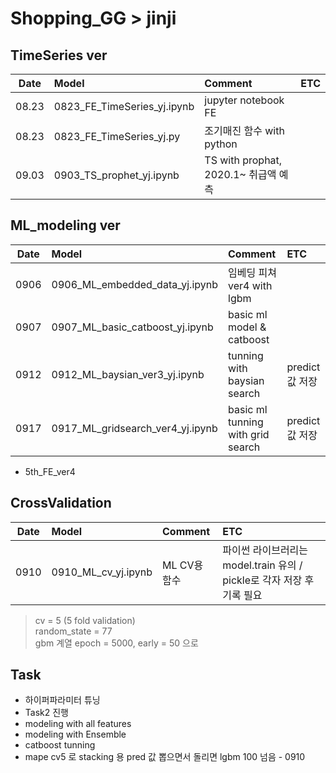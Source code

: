 # Shopping_GG > jinji

## TimeSeries ver  
|Date|Model|Comment|ETC|
|:---:|:---|:---|:---|  
|08.23|0823_FE_TimeSeries_yj.ipynb|jupyter notebook FE||    
|08.23|0823_FE_TimeSeries_yj.py|조기매진 함수 with python||
|09.03|0903_TS_prophet_yj.ipynb|TS with prophat, 2020.1~ 취급액 예측||  

## ML_modeling ver  
|Date|Model|Comment|ETC|
|:---:|:---|:---|:---|  
|0906|0906_ML_embedded_data_yj.ipynb|임베딩 피쳐 ver4 with lgbm||  
|0907|0907_ML_basic_catboost_yj.ipynb|basic ml model & catboost||
|0912|0912_ML_baysian_ver3_yj.ipynb|tunning with baysian search|predict 값 저장|
|0917|0917_ML_gridsearch_ver4_yj.ipynb|basic ml tunning with grid search|predict 값 저장|| 
* 5th_FE_ver4   

## CrossValidation
|Date|Model|Comment|ETC|
|:---:|:---|:---|:---|  
|0910|0910_ML_cv_yj.ipynb|ML CV용 함수|파이썬 라이브러리는 model.train 유의 / pickle로 각자 저장 후 기록 필요|     
>cv = 5 (5 fold validation)  
>random_state = 77  
>gbm 계열 epoch = 5000, early = 50 으로  

## Task
- 하이퍼파라미터 튜닝  
- Task2 진행  
- modeling with all features  
- modeling with Ensemble  
- catboost tunning  
- mape cv5 로 stacking 용 pred 값 뽑으면서 돌리면 lgbm 100 넘음 - 0910

